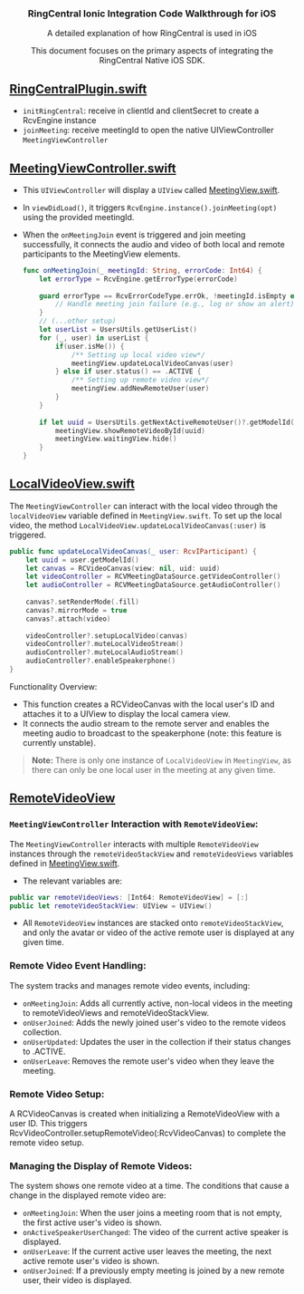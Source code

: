 <div align="center">
    <h3>RingCentral Ionic Integration Code Walkthrough for iOS</h3>
    <p>A detailed explanation of how RingCentral is used in iOS</p>
    <p>This document focuses on the primary aspects of integrating the RingCentral Native iOS SDK.</p>
</div>



## [RingCentralPlugin.swift](../ios/App/App/plugins/RingCentral/RingCentralPlugin.swift)

- `initRingCentral`: receive in clientId and clientSecret to create a RcvEngine instance
- `joinMeeting`: receive meetingId to open the native UIViewController `MeetingViewController`

## [MeetingViewController.swift](../ios/App/App/plugins/RingCentral/ViewControllers/MeetingViewController.swift)

- This `UIViewController` will display a `UIView` called [MeetingView.swift](../ios/App/App/plugins/RingCentral/Views/MeetingView.swift).
- In `viewDidLoad()`, it triggers `RcvEngine.instance().joinMeeting(opt)` using the provided meetingId.
- When the `onMeetingJoin` event is triggered and join meeting successfully, it connects the audio and video of both local and remote participants to the MeetingView elements. 
  
    ```swift
    func onMeetingJoin(_ meetingId: String, errorCode: Int64) {
        let errorType = RcvEngine.getErrorType(errorCode)
        
        guard errorType == RcvErrorCodeType.errOk, !meetingId.isEmpty else {
            // Handle meeting join failure (e.g., log or show an alert)
        }
        // (...other setup)
        let userList = UsersUtils.getUserList()
        for (_, user) in userList {
            if(user.isMe()) {
                /** Setting up local video view*/
                meetingView.updateLocalVideoCanvas(user)
            } else if user.status() == .ACTIVE {
                /** Setting up remote video view*/
                meetingView.addNewRemoteUser(user)
            }
        }
        
        if let uuid = UsersUtils.getNextActiveRemoteUser()?.getModelId() {
            meetingView.showRemoteVideoById(uuid)
            meetingView.waitingView.hide()
        }
    }
    ```

## [LocalVideoView.swift](../ios/App/App/plugins/RingCentral/Views/LocalVideoView.swift)

The `MeetingViewController` can interact with the local video through the `localVideoView` variable defined in `MeetingView.swift`.
To set up the local video, the method `LocalVideoView.updateLocalVideoCanvas(:user)` is triggered.

```swift
public func updateLocalVideoCanvas(_ user: RcvIParticipant) {
    let uuid = user.getModelId()
    let canvas = RCVideoCanvas(view: nil, uid: uuid)
    let videoController = RCVMeetingDataSource.getVideoController()
    let audioController = RCVMeetingDataSource.getAudioController()
    
    canvas?.setRenderMode(.fill)
    canvas?.mirrorMode = true
    canvas?.attach(video)
    
    videoController?.setupLocalVideo(canvas)
    videoController?.muteLocalVideoStream()
    audioController?.muteLocalAudioStream()
    audioController?.enableSpeakerphone()
}
```
Functionality Overview:
- This function creates a RCVideoCanvas with the local user's ID and attaches it to a UIView to display the local camera view.
- It connects the audio stream to the remote server and enables the meeting audio to broadcast to the speakerphone (note: this feature is currently unstable).

> **Note:** There is only one instance of `LocalVideoView` in `MeetingView`, as there can only be one local user in the meeting at any given time.

## [RemoteVideoView](../ios/App/App/plugins/RingCentral/Views/RemoteVideoView.swift)

### `MeetingViewController` Interaction with `RemoteVideoView`:

The `MeetingViewController` interacts with multiple `RemoteVideoView` instances through the `remoteVideoStackView` and `remoteVideoViews` variables defined in [MeetingView.swift](../ios/App/App/plugins/RingCentral/Views/MeetingView.swift).
- The relevant variables are:
```swift
public var remoteVideoViews: [Int64: RemoteVideoView] = [:]
public let remoteVideoStackView: UIView = UIView()
```
- All `RemoteVideoView` instances are stacked onto `remoteVideoStackView`, and only the avatar or video of the active remote user is displayed at any given time.

### Remote Video Event Handling:
The system tracks and manages remote video events, including:
- `onMeetingJoin`: Adds all currently active, non-local videos in the meeting to remoteVideoViews and remoteVideoStackView.
- `onUserJoined`: Adds the newly joined user's video to the remote videos collection.
- `onUserUpdated`: Updates the user in the collection if their status changes to .ACTIVE.
- `onUserLeave`: Removes the remote user's video when they leave the meeting.

### Remote Video Setup:
A RCVideoCanvas is created when initializing a RemoteVideoView with a user ID. This triggers RcvVideoController.setupRemoteVideo(:RcvVideoCanvas) to complete the remote video setup.

### Managing the Display of Remote Videos:

The system shows one remote video at a time. The conditions that cause a change in the displayed remote video are:
- `onMeetingJoin`: When the user joins a meeting room that is not empty, the first active user's video is shown.
- `onActiveSpeakerUserChanged`: The video of the current active speaker is displayed.
- `onUserLeave`: If the current active user leaves the meeting, the next active remote user's video is shown.
- `onUserJoined`: If a previously empty meeting is joined by a new remote user, their video is displayed.
